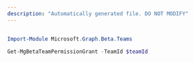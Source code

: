 ```yaml
---
description: "Automatically generated file. DO NOT MODIFY"
---
```


```powershell

Import-Module Microsoft.Graph.Beta.Teams

Get-MgBetaTeamPermissionGrant -TeamId $teamId

```